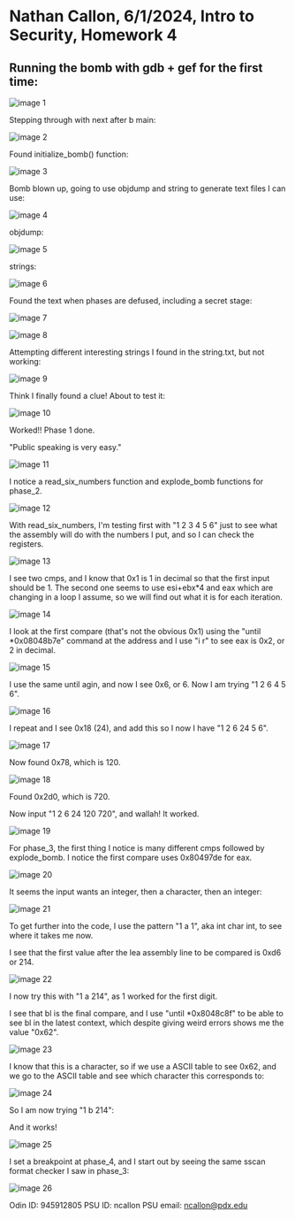 # Nathan Callon, 6/1/2024, Intro to Security, Homework 4

## Running the bomb with gdb + gef for the first time:

![image 1](image.png)

Stepping through with next after b main:

![image 2](image-1.png)

Found initialize_bomb() function:

![image 3](image-2.png)

Bomb blown up, going to use objdump and string to generate text files I can use:

![image 4](image-3.png)

objdump:

![image 5](image-4.png)

strings:

![image 6](image-5.png)

Found the text when phases are defused, including a secret stage:

![image 7](image-6.png)

![image 8](image-7.png)

Attempting different interesting strings I found in the string.txt, but not working:

![image 9](image-8.png)

Think I finally found a clue! About to test it:

![image 10](image-9.png)

Worked!! Phase 1 done.

"Public speaking is very easy."

![image 11](image-10.png)

I notice a read_six_numbers function and explode_bomb functions for phase_2.

![image 12](image-11.png)

With read_six_numbers, I'm testing first with "1 2 3 4 5 6" just to see what the assembly will do with the numbers I put, and so I can check the registers.

![image 13](image-12.png)

I see two cmps, and I know that 0x1 is 1 in decimal so that the first input should be 1. The second one seems to use esi+ebx\*4 and eax which are changing in a loop I assume, so we will find out what it is for each iteration.

![image 14](image-13.png)

I look at the first compare (that's not the obvious 0x1) using the "until \*0x08048b7e" command at the address and I use "i r" to see eax is 0x2, or 2 in decimal.

![image 15](image-14.png)

I use the same until agin, and now I see 0x6, or 6. Now I am trying "1 2 6 4 5 6".

![image 16](image-15.png)

I repeat and I see 0x18 (24), and add this so I now I have "1 2 6 24 5 6".

![image 17](image-16.png)

Now found 0x78, which is 120.

![image 18](image-17.png)

Found 0x2d0, which is 720.

Now input "1 2 6 24 120 720", and wallah! It worked.

![image 19](image-18.png)

For phase_3, the first thing I notice is many different cmps followed by explode_bomb. I notice the first compare uses 0x80497de for eax.

![image 20](image-19.png)

It seems the input wants an integer, then a character, then an integer:

![image 21](image-20.png)

To get further into the code, I use the pattern "1 a 1", aka int char int, to see where it takes me now.

I see that the first value after the lea assembly line to be compared is 0xd6 or 214.

![image 22](image-21.png)

I now try this with "1 a 214", as 1 worked for the first digit.

I see that bl is the final compare, and I use "until \*0x8048c8f" to be able to see bl in the latest context, which despite giving weird errors shows me the value "0x62".

![image 23](image-22.png)

I know that this is a character, so if we use a ASCII table to see 0x62, and we go to the ASCII table and see which character this corresponds to:

![image 24](image-23.png)

So I am now trying "1 b 214":

And it works!

![image 25](image-24.png)

I set a breakpoint at phase_4, and I start out by seeing the same sscan format checker I saw in phase_3:

![image 26](image-25.png)

Odin ID: 945912805
PSU ID: ncallon
PSU email: ncallon@pdx.edu

